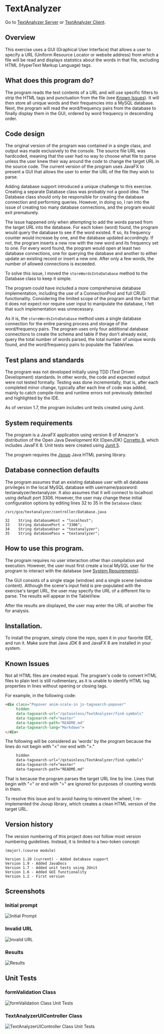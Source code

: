 # TextAnalyzer
Go to [TextAnalyzer Server](https://github.com/qstainless/TextAnalyzerServer) or [TextAnalyzer Client](https://github.com/qstainless/TextAnalyzerClient).

## Overview
This exercise uses a GUI (Graphical User Interface) that allows a user to specify a URL (Uniform Resource Locator or website address) from which a file will be read and displays statistics about the words in that file, excluding HTML (HyperText Markup Language) tags. 

## What does this program do?
The program reads the text contents of a URL and will use specific filters to strip the HTML tags and punctuation from the file (see [Known Issues](#known-issues)). It will then store all unique words and their frequencies into a MySQL database. Next, the program will read the word/frequency pairs from the database to finally display them in the GUI, ordered by word frequency in descending order. 

## Code design
The original version of the program was contained in a single class, and output was made exclusively to the console. The source file URL was hardcoded, meaning that the user had no way to choose what file to parse unless the user knew their way around the code to change the target URL in the source code. The current version of the program uses JavaFX to present a GUI that allows the user to enter the URL of the file they wish to parse. 

Adding database support introduced a unique challenge to this exercise. Creating a separate Database class was probably not a good idea. The Database class should only be responsible for creating the database connection and performing queries. However, in doing so, I ran into the issue of creating too many database connections, and the program would exit prematurely.  

The issue happened only when attempting to add the words parsed from the target URL into the database. For each token (word) found, the program would query the database to see if the word existed. If so, its frequency counter would increase by one, and the database updated accordingly. If not, the program inserts a new row with the new word and its frequency set to one. For every word found, the program would open at least two database connections, one for querying the database and another to either update an existing record or insert a new one. After only a few words, the number of allowed connections is exceeded. 

To solve this issue, I moved the `storeWordsIntoDatabase` method to the Database class to keep it simple.  

The program could have included a more comprehensive database implementation, including the use of a ConnectionPool and full CRUD functionality. Considering the limited scope of the program and the fact that it does not expect nor require user input to manipulate the database, I felt that such implementation was unnecessary. 

As it is, the `storeWordsIntoDatabase` method uses a single database connection for the entire parsing process and storage of the word/frequency pairs. The program uses only four additional database connections to create the schema and table if they don't already exist, query the total number of words parsed, the total number of unique words found, and the word/frequency pairs to populate the TableView. 

## Test plans and standards
The program was not developed initially using TDD (Test Driven Development) standards. In other words, the code and expected output were not tested formally. Testing was done incrementally, that is, after each completed minor change, typically after each line of code was added, mainly to catch compile-time and runtime errors not previously detected and highlighted by the IDE. 

As of version 1.7, the program includes unit tests created using Junit.

## System requirements
The program is a JavaFX application using version 8 of Amazon's distribution of the Open Java Development Kit (OpenJDK) [Corretto 8](https://aws.amazon.com/corretto/), which includes JavaFX 8. Unit tests were created using [Junit 5](https://github.com/junit-team/junit5/).

The program requires the [Jsoup](https://jsoup.org) Java HTML parsing library.

## Database connection defaults
The program assumes that an existing database user with all database privileges in the local MySQL database with username/password: textanalyzer/textanalyzer. It also assumes that it will connect to localhost using default port 3306. However, the user may change these initial configuration options by editing lines 32 to 35 in the `Database` class: 

```
/src/gce/textanalyzer/controller/Database.java

32    String databaseHost = "localhost";
33    String databasePort = "3306";
34    String databaseUser = "textanalyzer";
35    String databasePass = "textanalyzer";
```

## How to use this program.
The program requires no user interaction other than compilation and execution. However, the user must first create a local MySQL user for the program to interact with the database (see [System Requirements](#system-requirements)). 

The GUI consists of a single stage (window) and a single scene (window content). Although the scene's input field is pre-populated with the exercise's target URL, the user may specify the URL of a different file to parse. The results will appear in the TableVIew.

After the results are displayed, the user may enter the URL of another file for analysis.

## Installation.
To install the program, simply clone the repo, open it in your favorite IDE, and run it. Make sure that Java JDK 8 and JavaFX 8 are installed in your system. 

## Known Issues
Not all HTML files are created equal. The program's code to convert HTML files to plain text is still rudimentary, as it is unable to identify HTML tag properties in lines without opening or closing tags.

For example, in the following code:

```html
<div class="Popover anim-scale-in js-tagsearch-popover"
     hidden
     data-tagsearch-url="/qstainless/TextAnalyzer/find-symbols"
     data-tagsearch-ref="master"
     data-tagsearch-path="README.md"
     data-tagsearch-lang="Markdown">
</div>
```

The following will be considered as 'words' by the program because the lines do not begin with "<" nor end with ">."

```html
     hidden
     data-tagsearch-url="/qstainless/TextAnalyzer/find-symbols"
     data-tagsearch-ref="master"
     data-tagsearch-path="README.md"
```

That is because the program parses the target URL line by line. Lines that begin with "<" or end with ">" are ignored for purposes of counting words in them. 

To resolve this issue and to avoid having to reinvent the wheel, I re-implemented the Jsoup library, which creates a clean HTML version of the target URL.

## Version history
The version numbering of this project does not follow most version numbering guidelines. Instead, it is limited to a two-token concept:

```(major).(course module)``` 

```
Version 1.10 (current) - Added database support
Version 1.9 - Added JavaDocs
Version 1.7 - Added unit tests using JUnit
Version 1.6 - Added GUI functionality
Version 1.2 - First version
```

## Screenshots
### Initial prompt
![Initial Prompt](TextAnalyzer-Screenshot-Initial-Prompt.png)
### Invalid URL
![Invalid URL](TextAnalyzer-Screenshot-Invalid-URL.png)
### Results
![Results](TextAnalyzer-Screenshot-Results.png)

## Unit Tests
### formValidation Class
![formValidation Class Unit Tests](TextAnalyzer-Screenshot-Tests-formValidation.png)
### TextAnalyzerUIController Class
![TextAnalyzerUIController Class Unit Tests](TextAnalyzer-Screenshot-Tests-TextAnalyzerUIController-Database.png)
